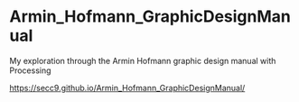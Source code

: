 # Armin_Hofmann_GraphicDesignManual
My exploration through the Armin Hofmann graphic design manual with Processing

https://secc9.github.io/Armin_Hofmann_GraphicDesignManual/